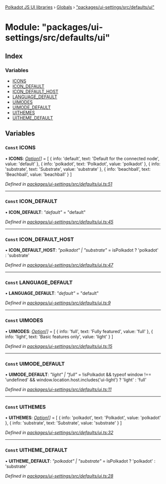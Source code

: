 [Polkadot JS UI libraries](../README.md) › [Globals](../globals.md) › ["packages/ui-settings/src/defaults/ui"](_packages_ui_settings_src_defaults_ui_.md)

# Module: "packages/ui-settings/src/defaults/ui"

## Index

### Variables

* [ICONS](_packages_ui_settings_src_defaults_ui_.md#const-icons)
* [ICON_DEFAULT](_packages_ui_settings_src_defaults_ui_.md#const-icon_default)
* [ICON_DEFAULT_HOST](_packages_ui_settings_src_defaults_ui_.md#const-icon_default_host)
* [LANGUAGE_DEFAULT](_packages_ui_settings_src_defaults_ui_.md#const-language_default)
* [UIMODES](_packages_ui_settings_src_defaults_ui_.md#const-uimodes)
* [UIMODE_DEFAULT](_packages_ui_settings_src_defaults_ui_.md#const-uimode_default)
* [UITHEMES](_packages_ui_settings_src_defaults_ui_.md#const-uithemes)
* [UITHEME_DEFAULT](_packages_ui_settings_src_defaults_ui_.md#const-uitheme_default)

## Variables

### `Const` ICONS

• **ICONS**: *[Option](_packages_ui_settings_src_types_.md#option)[]* = [
  {
    info: 'default',
    text: 'Default for the connected node',
    value: 'default'
  },
  {
    info: 'polkadot',
    text: 'Polkadot',
    value: 'polkadot'
  },
  {
    info: 'substrate',
    text: 'Substrate',
    value: 'substrate'
  },
  {
    info: 'beachball',
    text: 'Beachball',
    value: 'beachball'
  }
]

*Defined in [packages/ui-settings/src/defaults/ui.ts:51](https://github.com/polkadot-js/ui/blob/4126dff/packages/ui-settings/src/defaults/ui.ts#L51)*

___

### `Const` ICON_DEFAULT

• **ICON_DEFAULT**: *"default"* = "default"

*Defined in [packages/ui-settings/src/defaults/ui.ts:45](https://github.com/polkadot-js/ui/blob/4126dff/packages/ui-settings/src/defaults/ui.ts#L45)*

___

### `Const` ICON_DEFAULT_HOST

• **ICON_DEFAULT_HOST**: *"polkadot" | "substrate"* = isPolkadot
  ? 'polkadot'
  : 'substrate'

*Defined in [packages/ui-settings/src/defaults/ui.ts:47](https://github.com/polkadot-js/ui/blob/4126dff/packages/ui-settings/src/defaults/ui.ts#L47)*

___

### `Const` LANGUAGE_DEFAULT

• **LANGUAGE_DEFAULT**: *"default"* = "default"

*Defined in [packages/ui-settings/src/defaults/ui.ts:9](https://github.com/polkadot-js/ui/blob/4126dff/packages/ui-settings/src/defaults/ui.ts#L9)*

___

### `Const` UIMODES

• **UIMODES**: *[Option](_packages_ui_settings_src_types_.md#option)[]* = [
  {
    info: 'full',
    text: 'Fully featured',
    value: 'full'
  },
  {
    info: 'light',
    text: 'Basic features only',
    value: 'light'
  }
]

*Defined in [packages/ui-settings/src/defaults/ui.ts:15](https://github.com/polkadot-js/ui/blob/4126dff/packages/ui-settings/src/defaults/ui.ts#L15)*

___

### `Const` UIMODE_DEFAULT

• **UIMODE_DEFAULT**: *"light" | "full"* = !isPolkadot && typeof window !== 'undefined' && window.location.host.includes('ui-light')
  ? 'light'
  : 'full'

*Defined in [packages/ui-settings/src/defaults/ui.ts:11](https://github.com/polkadot-js/ui/blob/4126dff/packages/ui-settings/src/defaults/ui.ts#L11)*

___

### `Const` UITHEMES

• **UITHEMES**: *[Option](_packages_ui_settings_src_types_.md#option)[]* = [
  {
    info: 'polkadot',
    text: 'Polkadot',
    value: 'polkadot'
  },
  {
    info: 'substrate',
    text: 'Substrate',
    value: 'substrate'
  }
]

*Defined in [packages/ui-settings/src/defaults/ui.ts:32](https://github.com/polkadot-js/ui/blob/4126dff/packages/ui-settings/src/defaults/ui.ts#L32)*

___

### `Const` UITHEME_DEFAULT

• **UITHEME_DEFAULT**: *"polkadot" | "substrate"* = isPolkadot
  ? 'polkadot'
  : 'substrate'

*Defined in [packages/ui-settings/src/defaults/ui.ts:28](https://github.com/polkadot-js/ui/blob/4126dff/packages/ui-settings/src/defaults/ui.ts#L28)*
